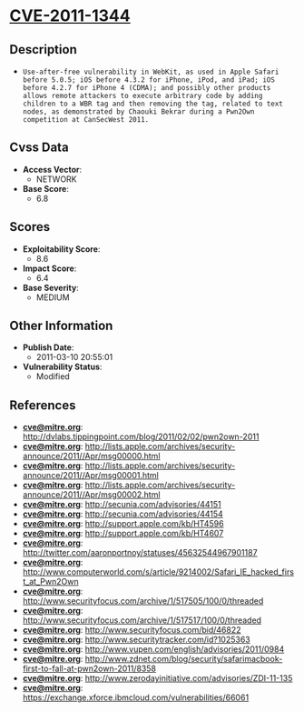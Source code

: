
# [CVE-2011-1344](https://cve.mitre.org/cgi-bin/cvename.cgi?name=CVE-2011-1344)

## Description

- `Use-after-free vulnerability in WebKit, as used in Apple Safari before 5.0.5; iOS before 4.3.2 for iPhone, iPod, and iPad; iOS before 4.2.7 for iPhone 4 (CDMA); and possibly other products allows remote attackers to execute arbitrary code by adding children to a WBR tag and then removing the tag, related to text nodes, as demonstrated by Chaouki Bekrar during a Pwn2Own competition at CanSecWest 2011.`

## Cvss Data

- **Access Vector**:
  - NETWORK
- **Base Score**:
  - 6.8

## Scores

- **Exploitability Score**:
  - 8.6
- **Impact Score**:
  - 6.4
- **Base Severity**:
  - MEDIUM

## Other Information

- **Publish Date**:
  - 2011-03-10 20:55:01
- **Vulnerability Status**:
  - Modified

## References

- **cve@mitre.org**: http://dvlabs.tippingpoint.com/blog/2011/02/02/pwn2own-2011
- **cve@mitre.org**: http://lists.apple.com/archives/security-announce/2011//Apr/msg00000.html
- **cve@mitre.org**: http://lists.apple.com/archives/security-announce/2011//Apr/msg00001.html
- **cve@mitre.org**: http://lists.apple.com/archives/security-announce/2011//Apr/msg00002.html
- **cve@mitre.org**: http://secunia.com/advisories/44151
- **cve@mitre.org**: http://secunia.com/advisories/44154
- **cve@mitre.org**: http://support.apple.com/kb/HT4596
- **cve@mitre.org**: http://support.apple.com/kb/HT4607
- **cve@mitre.org**: http://twitter.com/aaronportnoy/statuses/45632544967901187
- **cve@mitre.org**: http://www.computerworld.com/s/article/9214002/Safari_IE_hacked_first_at_Pwn2Own
- **cve@mitre.org**: http://www.securityfocus.com/archive/1/517505/100/0/threaded
- **cve@mitre.org**: http://www.securityfocus.com/archive/1/517517/100/0/threaded
- **cve@mitre.org**: http://www.securityfocus.com/bid/46822
- **cve@mitre.org**: http://www.securitytracker.com/id?1025363
- **cve@mitre.org**: http://www.vupen.com/english/advisories/2011/0984
- **cve@mitre.org**: http://www.zdnet.com/blog/security/safarimacbook-first-to-fall-at-pwn2own-2011/8358
- **cve@mitre.org**: http://www.zerodayinitiative.com/advisories/ZDI-11-135
- **cve@mitre.org**: https://exchange.xforce.ibmcloud.com/vulnerabilities/66061
